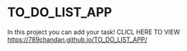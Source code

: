 # TO_DO_LIST_APP
In this project you can add your task!
CLICL HERE TO VIEW
https://789chandan.github.io/TO_DO_LIST_APP/
